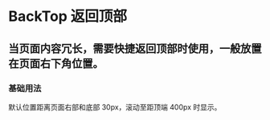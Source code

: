# BackTop 返回顶部
当页面内容冗长，需要快捷返回顶部时使用，一般放置在页面右下角位置。
-----
### 基础用法
默认位置距离页面右部和底部 30px，滚动至距顶端 400px 时显示。




